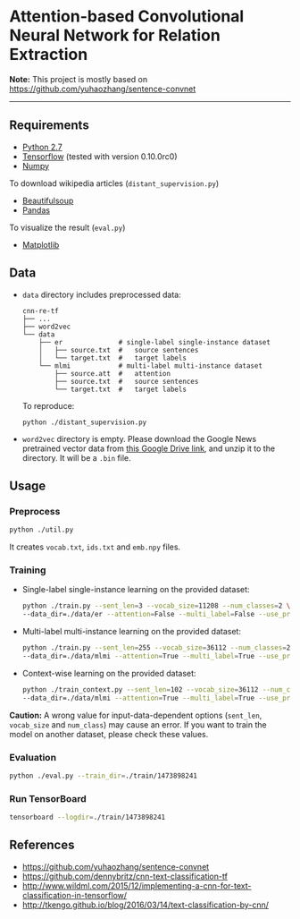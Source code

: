 # Attention-based Convolutional Neural Network for Relation Extraction

**Note:** This project is mostly based on https://github.com/yuhaozhang/sentence-convnet

---


## Requirements

- [Python 2.7](https://www.python.org/)
- [Tensorflow](https://www.tensorflow.org/) (tested with version 0.10.0rc0)
- [Numpy](http://www.numpy.org/)

To download wikipedia articles (`distant_supervision.py`)

- [Beautifulsoup](https://www.crummy.com/software/BeautifulSoup/bs4/doc/)
- [Pandas](http://pandas.pydata.org/)

To visualize the result (`eval.py`)

- [Matplotlib](http://matplotlib.org/)



## Data
- `data` directory includes preprocessed data:
    ```
    cnn-re-tf
    ├── ...
    ├── word2vec
    └── data
        ├── er              # single-label single-instance dataset
        │   ├── source.txt  #   source sentences
        │   └── target.txt  #   target labels
        └── mlmi            # multi-label multi-instance dataset
            ├── source.att  #   attention
            ├── source.txt  #   source sentences
            └── target.txt  #   target labels
    ```    
    To reproduce: 
    ```
    python ./distant_supervision.py
    ```
    
- `word2vec` directory is empty. Please download the Google News pretrained vector data from 
[this Google Drive link](https://drive.google.com/file/d/0B7XkCwpI5KDYNlNUTTlSS21pQmM/edit), 
and unzip it to the directory. It will be a `.bin` file.



## Usage
### Preprocess

```sh
python ./util.py
```
It creates `vocab.txt`, `ids.txt` and `emb.npy` files.

### Training

- Single-label single-instance learning on the provided dataset:
    ```sh
    python ./train.py --sent_len=3 --vocab_size=11208 --num_classes=2 \
    --data_dir=./data/er --attention=False --multi_label=False --use_pretrain=False
    ```

- Multi-label multi-instance learning on the provided dataset:
    ```sh
    python ./train.py --sent_len=255 --vocab_size=36112 --num_classes=23 \
    --data_dir=./data/mlmi --attention=True --multi_label=True --use_pretrain=True
    ```
    
- Context-wise learning on the provided dataset:
    ```sh
    python ./train_context.py --sent_len=102 --vocab_size=36112 --num_classes=23 \
    --data_dir=./data/mlmi --attention=True --multi_label=True --use_pretrain=True
    ```

**Caution:** A wrong value for input-data-dependent options (`sent_len`, `vocab_size` and `num_class`) 
may cause an error. If you want to train the model on another dataset, please check these values.

### Evaluation

```sh
python ./eval.py --train_dir=./train/1473898241
```


### Run TensorBoard

```sh
tensorboard --logdir=./train/1473898241
```


## References

* https://github.com/yuhaozhang/sentence-convnet
* https://github.com/dennybritz/cnn-text-classification-tf
* http://www.wildml.com/2015/12/implementing-a-cnn-for-text-classification-in-tensorflow/
* http://tkengo.github.io/blog/2016/03/14/text-classification-by-cnn/

